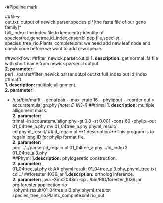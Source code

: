 ‹#Pipeline mark    

##files:    
out.txt: output of newick.parser.species.pl*[the fasta file of our gene family]*  
full_index: the index file to keep entry identity of speciestree,genetree,id_index,ensembl pep file,speclist.  
species_tree_rio.Plants_complete.xml: we need add new leaf node and check code before we want to add new specie.

##workflow:
##fiter_newick.parser.out.pl
**1. description:** get normal .fa file with short name from newick.parser.pl output.     
**2. parameter:**   
perl ../parser/filter_newick.parser.out.pl out.txt full_index out id_index  
##mafft  
**1. description:**  multiple allignment.                                                            
**2. parameter:** 
- /usr/bin/mafft  --genafpair  --maxiterate 16 --phylipout --reorder out > accuratemulalign.phy *[note: E-INS-i]*
##trimal
**1. description:** multiple allignment mask.  
**2. parameter:**  
trimal -in accuratemulalign.phy -gt 0.8 -st 0.001 -cons 60 -phylip -out 01_04tree_a.phy
mv 01_04tree_a.phy phyml_result/  
cd phyml_result/
##id_regain.pl
**1.description:**This program is to regain long ID for phylip format file.                    
**2. parameter:**    
perl ../../parser/id_regain.pl 01_04tree_a.phy ../id_index3 01_04tre_al3.phy  
##Phyml
**1.description:** phylogenetic construction.      
**2. parameter:**  
01_04tree_al.phy  d: AA
phyml result: 01_04tree_al3.phy_phyml_tree.txt
cd ../
##forester_1036.jar
**1.description:** ortholog inference.      
**2. parameter:** 
java -Xmx2048m -cp ../bin/RIO/forester_1036.jar org.forester.application.rio ./phyml_result/01_04tree_al3.phy_phyml_tree.txt species_tree_rio.Plants_complete.xml rio_out

